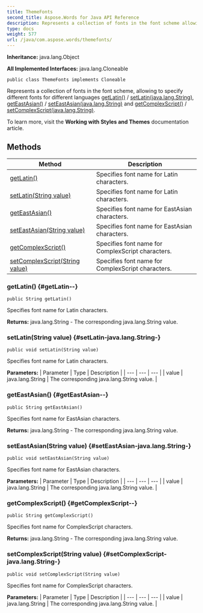 ```yaml
---
title: ThemeFonts
second_title: Aspose.Words for Java API Reference
description: Represents a collection of fonts in the font scheme allowing to specify different fonts for different languages  /   /  and  / .
type: docs
weight: 577
url: /java/com.aspose.words/themefonts/
---
```


**Inheritance:**
java.lang.Object

**All Implemented Interfaces:**
java.lang.Cloneable
```
public class ThemeFonts implements Cloneable
```

Represents a collection of fonts in the font scheme, allowing to specify different fonts for different languages [getLatin()](../../com.aspose.words/themefonts\#getLatin--) / [setLatin(java.lang.String)](../../com.aspose.words/themefonts\#setLatin-java.lang.String-), [getEastAsian()](../../com.aspose.words/themefonts\#getEastAsian--) / [setEastAsian(java.lang.String)](../../com.aspose.words/themefonts\#setEastAsian-java.lang.String-) and [getComplexScript()](../../com.aspose.words/themefonts\#getComplexScript--) / [setComplexScript(java.lang.String)](../../com.aspose.words/themefonts\#setComplexScript-java.lang.String-).

To learn more, visit the **Working with Styles and Themes** documentation article.
## Methods

| Method | Description |
| --- | --- |
| [getLatin()](#getLatin--) | Specifies font name for Latin characters. |
| [setLatin(String value)](#setLatin-java.lang.String-) | Specifies font name for Latin characters. |
| [getEastAsian()](#getEastAsian--) | Specifies font name for EastAsian characters. |
| [setEastAsian(String value)](#setEastAsian-java.lang.String-) | Specifies font name for EastAsian characters. |
| [getComplexScript()](#getComplexScript--) | Specifies font name for ComplexScript characters. |
| [setComplexScript(String value)](#setComplexScript-java.lang.String-) | Specifies font name for ComplexScript characters. |
### getLatin() {#getLatin--}
```
public String getLatin()
```


Specifies font name for Latin characters.

**Returns:**
java.lang.String - The corresponding java.lang.String value.
### setLatin(String value) {#setLatin-java.lang.String-}
```
public void setLatin(String value)
```


Specifies font name for Latin characters.

**Parameters:**
| Parameter | Type | Description |
| --- | --- | --- |
| value | java.lang.String | The corresponding java.lang.String value. |

### getEastAsian() {#getEastAsian--}
```
public String getEastAsian()
```


Specifies font name for EastAsian characters.

**Returns:**
java.lang.String - The corresponding java.lang.String value.
### setEastAsian(String value) {#setEastAsian-java.lang.String-}
```
public void setEastAsian(String value)
```


Specifies font name for EastAsian characters.

**Parameters:**
| Parameter | Type | Description |
| --- | --- | --- |
| value | java.lang.String | The corresponding java.lang.String value. |

### getComplexScript() {#getComplexScript--}
```
public String getComplexScript()
```


Specifies font name for ComplexScript characters.

**Returns:**
java.lang.String - The corresponding java.lang.String value.
### setComplexScript(String value) {#setComplexScript-java.lang.String-}
```
public void setComplexScript(String value)
```


Specifies font name for ComplexScript characters.

**Parameters:**
| Parameter | Type | Description |
| --- | --- | --- |
| value | java.lang.String | The corresponding java.lang.String value. |

